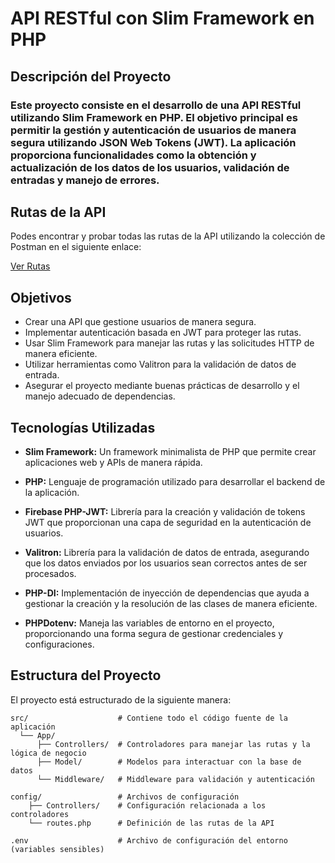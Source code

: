 # API RESTful con Slim Framework en PHP
## Descripción del Proyecto
### Este proyecto consiste en el desarrollo de una API RESTful utilizando Slim Framework en PHP. El objetivo principal es permitir la gestión y autenticación de usuarios de manera segura utilizando JSON Web Tokens (JWT). La aplicación proporciona funcionalidades como la obtención y actualización de los datos de los usuarios, validación de entradas y manejo de errores.

## **Rutas de la API**

Podes encontrar y probar todas las rutas de la API utilizando la colección de Postman en el siguiente enlace:

[Ver Rutas](https://www.postman.com/juanazabaleta/seminario-php-garro-dolores-zabaleta-juana/overview)

## Objetivos
- Crear una API que gestione usuarios de manera segura.
- Implementar autenticación basada en JWT para proteger las rutas.
- Usar Slim Framework para manejar las rutas y las solicitudes HTTP de manera eficiente.
- Utilizar herramientas como Valitron para la validación de datos de entrada.
- Asegurar el proyecto mediante buenas prácticas de desarrollo y el manejo adecuado de dependencias.

## Tecnologías Utilizadas
- <b>Slim Framework:</b>  Un framework minimalista de PHP que permite crear aplicaciones web y APIs de manera rápida.

- <b>PHP:</b> Lenguaje de programación utilizado para desarrollar el backend de la aplicación.

- <b>Firebase PHP-JWT:</b> Librería para la creación y validación de tokens JWT que proporcionan una capa de seguridad en la autenticación de usuarios.

- <b>Valitron:</b> Librería para la validación de datos de entrada, asegurando que los datos enviados por los usuarios sean correctos antes de ser procesados.

- <b>PHP-DI:</b> Implementación de inyección de dependencias que ayuda a gestionar la creación y la resolución de las clases de manera eficiente.

- <b>PHPDotenv:</b> Maneja las variables de entorno en el proyecto, proporcionando una forma segura de gestionar credenciales y configuraciones.

## Estructura del Proyecto
El proyecto está estructurado de la siguiente manera:
```
src/                    # Contiene todo el código fuente de la aplicación
  └── App/
      ├── Controllers/  # Controladores para manejar las rutas y la lógica de negocio
      ├── Model/        # Modelos para interactuar con la base de datos
      └── Middleware/   # Middleware para validación y autenticación

config/                 # Archivos de configuración
    ├── Controllers/    # Configuración relacionada a los controladores
    └── routes.php      # Definición de las rutas de la API

.env                    # Archivo de configuración del entorno (variables sensibles)
